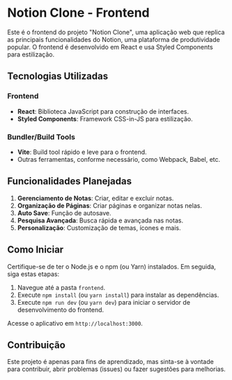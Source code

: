 # Notion Clone - Frontend

Este é o frontend do projeto "Notion Clone", uma aplicação web que replica as principais funcionalidades do Notion, uma plataforma de produtividade popular. O frontend é desenvolvido em React e usa Styled Components para estilização.

## Tecnologias Utilizadas

### Frontend

- **React**: Biblioteca JavaScript para construção de interfaces.
- **Styled Components**: Framework CSS-in-JS para estilização.

### Bundler/Build Tools

- **Vite**: Build tool rápido e leve para o frontend.
- Outras ferramentas, conforme necessário, como Webpack, Babel, etc.

## Funcionalidades Planejadas

1. **Gerenciamento de Notas**: Criar, editar e excluir notas.
2. **Organização de Páginas**: Criar páginas e organizar notas nelas.
3. **Auto Save**: Função de autosave.
4. **Pesquisa Avançada**: Busca rápida e avançada nas notas.
5. **Personalização**: Customização de temas, ícones e mais.

## Como Iniciar

Certifique-se de ter o Node.js e o npm (ou Yarn) instalados. Em seguida, siga estas etapas:

1. Navegue até a pasta `frontend`.
2. Execute `npm install` (ou `yarn install`) para instalar as dependências.
3. Execute `npm run dev` (ou `yarn dev`) para iniciar o servidor de desenvolvimento do frontend.

Acesse o aplicativo em `http://localhost:3000`.

## Contribuição

Este projeto é apenas para fins de aprendizado, mas sinta-se à vontade para contribuir, abrir problemas (issues) ou fazer sugestões para melhorias.
